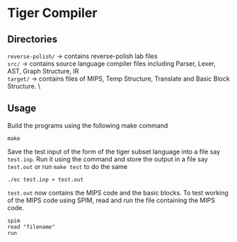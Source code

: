 # Tiger Compiler

## Directories
`reverse-polish/` -> contains reverse-polish lab files \
`src/` -> contains source language compiler files including Parser, Lexer, AST, Graph Structure, IR  \
`target/` -> contains files of MIPS, Temp Structure, Translate and Basic Block Structure.  \

## Usage

Build the programs using the following make command

```
make
```
Save the test input of the form of the tiger subset language into a file say `test.inp`. Run it using the command
and store the output in a file say `test.out` or run `make test` to do the same
```
./ec test.inp > test.out

```
`test.out` now contains the MIPS code and the basic blocks. To test working of the MIPS code using SPIM, read and run the file containing the MIPS code.
```
spim
read "filename"
run
```
